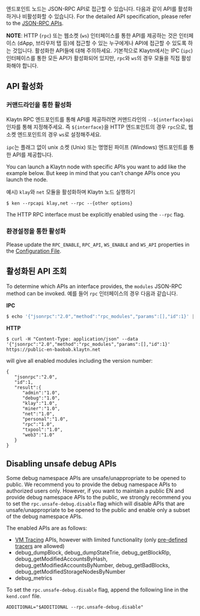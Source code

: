 엔드포인트 노드는 JSON-RPC API로 접근할 수 있습니다. 다음과 같이 API를 활성화하거나 비활성화할 수 있습니다. For the detailed API specification, please refer to the [JSON-RPC APIs](../../../dapp/json-rpc/README.md).

**NOTE**: HTTP (`rpc`) 또는 웹소켓 (`ws`) 인터페이스를 통한 API를 제공하는 것은 인터페이스 (dApp, 브라우저 탭 등)에 접근할 수 있는 누구에게나 API에 접근할 수 있도록 하는 것입니다. 활성화한 API들에 대해 주의하세요. 기본적으로 Klaytn에서는 IPC (`ipc`) 인터페이스를 통한 모든 API가 활성화되어 있지만, `rpc`와 `ws`의 경우 모듈을 직접 활성화해야 합니다.

## API 활성화  <a id="enabling-apis"></a>

### 커맨드라인을 통한 활성화 <a id="from-commandline"></a>
Klaytn RPC 엔드포인트를 통해 API를 제공하려면 커맨드라인의 `--${interface}api` 인자를 통해 지정해주세요. 즉 `${interface}`을 HTTP 엔드포인트의 경우 `rpc`으로, 웹소켓 엔드포인트의 경우 `ws`로 설정해주세요.

`ipc`는 플래그 없이 unix 소켓 (Unix) 또는 명명된 파이프 (Windows) 엔드포인트를 통한 API를 제공합니다.

You can launch a Klaytn node with specific APIs you want to add like the example below. But keep in mind that you can't change APIs once you launch the node.

예시) `klay`와 `net` 모듈을 활성화하며 Klaytn 노드 실행하기

```shell
$ ken --rpcapi klay,net --rpc --{other options}
```

The HTTP RPC interface must be explicitly enabled using the `--rpc` flag.

### 환경설정을 통한 활성화 <a id="using-configuration"></a>

Please update the `RPC_ENABLE`, `RPC_API`, `WS_ENABLE` and  `WS_API` properties in the [Configuration File](../../../operation-guide/configuration.md).

## 활성화된 API 조회 <a id="querying-enabled-apis"></a>

To determine which APIs an interface provides, the `modules` JSON-RPC method can be invoked. 예를 들어 `rpc` 인터페이스의 경우 다음과 같습니다.

**IPC**

```javascript
$ echo '{"jsonrpc":"2.0","method":"rpc_modules","params":[],"id":1}' | nc -U klay.ipc
```

**HTTP**

```shell
$ curl -H "Content-Type: application/json" --data '{"jsonrpc":"2.0","method":"rpc_modules","params":[],"id":1}' https://public-en-baobab.klaytn.net
```

will give all enabled modules including the version number:

```
{
   "jsonrpc":"2.0",
   "id":1,
   "result":{
      "admin":"1.0",
      "debug":"1.0",
      "klay":"1.0",
      "miner":"1.0",
      "net":"1.0",
      "personal":"1.0",
      "rpc":"1.0",
      "txpool":"1.0",
      "web3":"1.0"
   }
}
```

## Disabling unsafe debug APIs <a id="disabling-unsafe-debug-apis"></a>

Some debug namespace APIs are unsafe/unappropriate to be opened to public. We recommend you to provide the debug namespace APIs to authorized users only. However, if you want to maintain a public EN and provide debug namespace APIs to the public, we strongly recommend you to set the `rpc.unsafe-debug.disable` flag which will disable APIs that are unsafe/unappropriate to be opened to the public and enable only a subset of the debug namespace APIs.

The enabled APIs are as follows:

- [VM Tracing](../../../dapp/json-rpc/api-references/debug/tracing.md) APIs, however with limited functionality (only [pre-defined tracers](../../../dapp/json-rpc/api-references/debug/tracing.md#tracing-options) are allowed)
- debug_dumpBlock, debug_dumpStateTrie, debug_getBlockRlp, debug_getModifiedAccountsByHash, debug_getModifiedAccountsByNumber, debug_getBadBlocks, debug_getModifiedStorageNodesByNumber
- debug_metrics

To set the `rpc.unsafe-debug.disable` flag, append the following line in the `kend.conf` file.

```
ADDITIONAL="$ADDITIONAL --rpc.unsafe-debug.disable"
```

